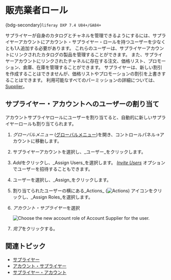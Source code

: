 # 販売業者ロール

{bdg-secondary}`liferay DXP 7.4 U84+/GA84+`

サプライヤーが自身のカタログとチャネルを管理できるようにするには、サプライヤーアカウントにアカウント・サプライヤー・ロールを持つユーザーを少なくとも1人追加する必要があります。 これらのユーザーは、サプライヤーアカウントにリンクされたカタログの製品を管理することができます。 また、サプライヤーアカウントにリンクされたチャネルに存在する注文、価格リスト、プロモーション、倉庫、在庫を管理することができます。 サプライヤーは、新しい割引を作成することはできませんが、価格リストやプロモーションの割引を上書きすることはできます。 利用可能なすべてのパーミッションの詳細については、 [Supplier](../../users-and-accounts/roles-and-permissions/commerce-roles-reference.md#supplier)。

## サプライヤー・アカウントへのユーザーの割り当て

アカウントサプライヤロールにユーザーを割り当てると、自動的に新しいサプライヤーロールも割り当てられます。

1. *グローバルメニュー* ([グローバルメニュー](../../images/icon-applications-menu.png))を開き、コントロールパネル→アカウントに移動します。

1.  サプライヤーアカウントを選択し、_ユーザー_をクリックします。

1. *Add*をクリックし、_Assign Users_を選択します。 [_Invite Users_](https://learn.liferay.com/web/guest/w/commerce/users-and-accounts/account-management/inviting-users-to-an-account) オプションでユーザーを招待することもできます。

1. ユーザーを選択し、_Assign_をクリックします。

1. 割り当てられたユーザーの横にある_Actions_ (![Actions](../../images/icon-actions.png)) アイコンをクリックし、_Assign Roles_を選択します。

1. *アカウント・サプライヤー*を選択

   ![Choose the new account role of Account Supplier for the user.](./supplier-role/images/01.png)

1. *完了*をクリックする。

## 関連トピック

* [サプライヤー](../../users-and-accounts/roles-and-permissions/commerce-roles-reference.md#supplier)
* [アカウント・サプライヤー](../../users-and-accounts/roles-and-permissions/commerce-roles-reference.md#account-supplier)
* [サプライヤー・アカウント](./supplier-account.md)
